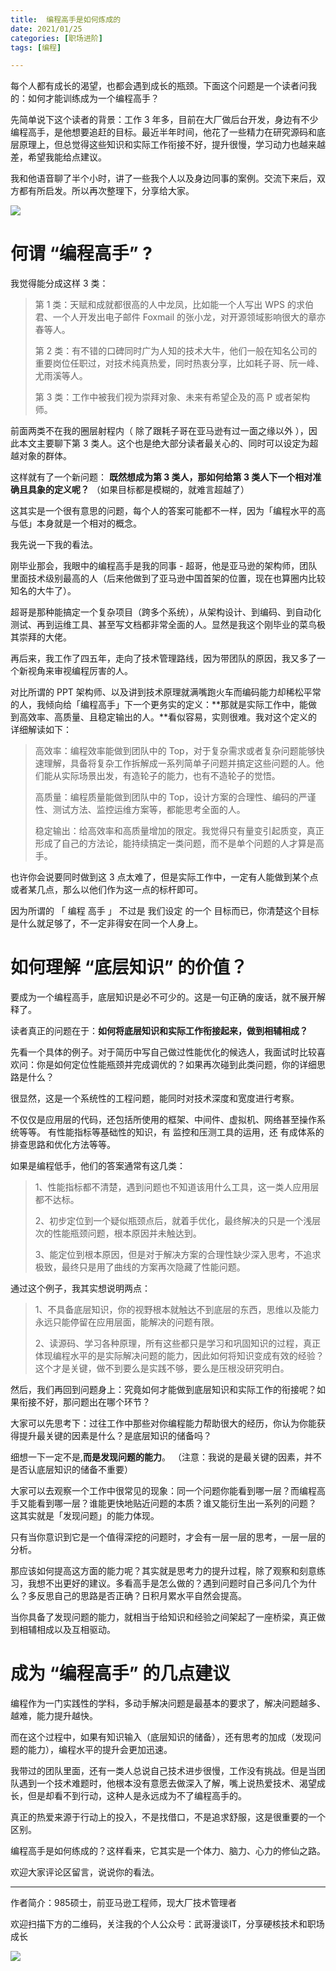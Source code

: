 ```yaml
---
title:  编程高手是如何炼成的
date: 2021/01/25
categories: [职场进阶]
tags: [编程]

---
```


每个人都有成长的渴望，也都会遇到成长的瓶颈。下面这个问题是一个读者问我的：如何才能训练成为一个编程高手？

先简单说下这个读者的背景：工作 3 年多，目前在大厂做后台开发，身边有不少编程高手，是他想要追赶的目标。最近半年时间，他花了一些精力在研究源码和底层原理上，但总觉得这些知识和实际工作衔接不好，提升很慢，学习动力也越来越差，希望我能给点建议。

<!-- more -->

我和他语音聊了半个小时，讲了一些我个人以及身边同事的案例。交流下来后，双方都有所启发。所以再次整理下，分享给大家。

![](https://oscimg.oschina.net/oscnet/c6b810dd-1401-47c8-9515-5f38ba1259da.jpg)

# 何谓 “编程高手” ?

我觉得能分成这样 3 类：

> 第 1 类：天赋和成就都很高的人中龙凤，比如能一个人写出 WPS 的求伯君、一个人开发出电子邮件 Foxmail 的张小龙，对开源领域影响很大的章亦春等人。
> 
> 第 2 类：有不错的口碑同时广为人知的技术大牛，他们一般在知名公司的重要岗位任职过，对技术纯真热爱，同时热衷分享，比如耗子哥、阮一峰、尤雨溪等人。
> 
> 第 3 类：工作中被我们视为崇拜对象、未来有希望企及的高 P 或者架构师。

前面两类不在我的圈层射程内（ 除了跟耗子哥在亚马逊有过一面之缘以外 ），因此本文主要聊下第 3 类人。这个也是绝大部分读者最关心的、同时可以设定为超越对象的群体。  

这样就有了一个新问题： **既然想成为第 3 类人，那如何给第 3 类人下一个相对准确且具象的定义呢？** （如果目标都是模糊的，就难言超越了）

这其实是一个很有意思的问题，每个人的答案可能都不一样，因为「编程水平的高与低」本身就是一个相对的概念。

我先说一下我的看法。

刚毕业那会，我眼中的编程高手是我的同事 - 超哥，他是亚马逊的架构师，团队里面技术级别最高的人（后来他做到了亚马逊中国首架的位置，现在也算圈内比较知名的大牛了）。

超哥是那种能搞定一个复杂项目（跨多个系统），从架构设计、到编码、到自动化测试、再到运维工具、甚至写文档都非常全面的人。显然是我这个刚毕业的菜鸟极其崇拜的大佬。

再后来，我工作了四五年，走向了技术管理路线，因为带团队的原因，我又多了一个新视角来审视编程厉害的人。

对比所谓的 PPT 架构师、以及讲到技术原理就满嘴跑火车而编码能力却稀松平常的人，我倾向给「编程高手」下一个更务实的定义：**那就是实际工作中，能做到高效率、高质量、且稳定输出的人。**看似容易，实则很难。我对这个定义的详细解读如下：

> 高效率：编程效率能做到团队中的 Top，对于复杂需求或者复杂问题能够快速理解，具备将复杂工作拆解成一系列简单子问题并搞定这些问题的人。他们能从实际场景出发，有造轮子的能力，也有不造轮子的觉悟。
> 
> 高质量：编程质量能做到团队中的 Top，设计方案的合理性、编码的严谨性、测试方法、监控运维方案等，都能思考全面的人。
> 
> 稳定输出：给高效率和高质量增加的限定。我觉得只有量变引起质变，真正形成了自己的方法论，能持续搞定一类问题，而不是单个问题的人才算是高手。

也许你会说要同时做到这 3 点太难了，但是实际工作中，一定有人能做到某个点或者某几点，那么以他们作为这一点的标杆即可。

因为所谓的 「 编程 高手 」 不过是 我们设定 的一个 目标而已，你清楚这个目标是什么就足够了，不一定非得安在同一个人身上。


# 如何理解 “底层知识” 的价值？

要成为一个编程高手，底层知识是必不可少的。这是一句正确的废话，就不展开解释了。

读者真正的问题在于：**如何将底层知识和实际工作衔接起来，做到相辅相成？**

先看一个具体的例子。对于简历中写自己做过性能优化的候选人，我面试时比较喜欢问：你是如何定位性能瓶颈并完成调优的？如果再次碰到此类问题，你的详细思路是什么？

很显然，这是一个系统性的工程问题，能同时对技术深度和宽度进行考察。

不仅仅是应用层的代码，还包括所使用的框架、中间件、虚拟机、网络甚至操作系统等等。 有性能指标等基础性的知识，有 监控和压测工具的运用，还 有成体系的排查思路和优化方法等等。

如果是编程低手，他们的答案通常有这几类：

> 1、性能指标都不清楚，遇到问题也不知道该用什么工具，这一类人应用层都不达标。
> 
> 2、初步定位到一个疑似瓶颈点后，就着手优化，最终解决的只是一个浅层次的性能瓶颈问题，根本原因并未触达到。
> 
> 3、能定位到根本原因，但是对于解决方案的合理性缺少深入思考，不追求极致，最终只是用了曲线的方案再次隐藏了性能问题。

通过这个例子，我其实想说明两点：

> 1、不具备底层知识，你的视野根本就触达不到底层的东西，思维以及能力永远只能停留在应用层面，能解决的问题有限。
> 
> 2、读源码、学习各种原理，所有这些都只是学习和巩固知识的过程，真正体现编程水平的是实际解决问题的能力，因此如何将知识变成有效的经验？这个才是关键，做不到要么是实践不够，要么是压根没研究明白。

然后，我们再回到问题身上：究竟如何才能做到底层知识和实际工作的衔接呢？如果衔接不好，那问题出在哪个环节？  

大家可以先思考下：过往工作中那些对你编程能力帮助很大的经历，你认为你能获得提升最关键的因素是什么？是底层知识的储备吗？

细想一下一定不是,**而是发现问题的能力**。 （注意：我说的是最关键的因素，并不是否认底层知识的储备不重要）

大家可以去观察一个工作中很常见的现象：同一个问题你能看到哪一层？而编程高手又能看到哪一层？谁能更快地贴近问题的本质？谁又能衍生出一系列的问题？ 这其实就是「发现问题」的能力体现。

只有当你意识到它是一个值得深挖的问题时，才会有一层一层的思考，一层一层的分析。

那应该如何提高这方面的能力呢？其实就是思考力的提升过程，除了观察和刻意练习，我想不出更好的建议。多看高手是怎么做的？遇到问题时自己多问几个为什么？多反思自己的思路是否正确？日积月累水平自然会提高。

当你具备了发现问题的能力，就相当于给知识和经验之间架起了一座桥梁，真正做到相辅相成以及互相驱动。

# 成为 “编程高手” 的几点建议

编程作为一门实践性的学科，多动手解决问题是最基本的要求了，解决问题越多、越难，能力提升越快。

而在这个过程中，如果有知识输入（底层知识的储备），还有思考的加成（发现问题的能力），编程水平的提升会更加迅速。

我带过的团队里面，还有一类人总说自己技术进步很慢，工作没有挑战。但是当团队遇到一个技术难题时，他根本没有意愿去做深入了解，嘴上说热爱技术、渴望成长，但是却看不到行动，这种人是永远成为不了编程高手的。

真正的热爱来源于行动上的投入，不是找借口，不是追求舒服，这是很重要的一个区别。

编程高手是如何练成的？这样看来，它其实是一个体力、脑力、心力的修仙之路。

欢迎大家评论区留言，说说你的看法。



---

作者简介：985硕士，前亚马逊工程师，现大厂技术管理者

欢迎扫描下方的二维码，关注我的个人公众号：武哥漫谈IT，分享硬核技术和职场成长

![](https://img-blog.csdnimg.cn/20201107215432925.jpg)